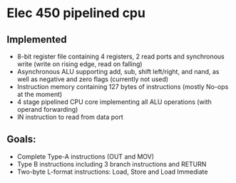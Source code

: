 # Elec 450 pipelined cpu

## Implemented
- 8-bit register file containing 4 registers, 2 read ports and synchronous write (write on rising edge, read on falling)
- Asynchronous ALU supporting add, sub, shift left/right, and nand, as well as negative and zero flags (currently not used)
- Instruction memory containing 127 bytes of instructions (mostly No-ops at the moment)
- 4 stage pipelined CPU core implementing all ALU operations (with operand forwarding)
- IN instruction to read from data port

## Goals:
- Complete Type-A instructions (OUT and MOV)
- Type B instructions including 3 branch instructions and RETURN
- Two-byte L-format instructions: Load, Store and Load Immediate


